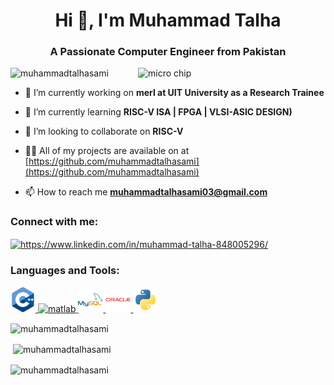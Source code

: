 <h1 align="center">Hi 👋, I'm Muhammad Talha</h1>
<h3 align="center">A Passionate Computer Engineer from Pakistan</h3>

<img align="right" alt="micro chip" width="300" src="https://clipart-library.com/img/2091643.gif">

<p align="left"> <img src="https://komarev.com/ghpvc/?username=muhammadtalhasami&label=Profile%20views&color=0e75b6&style=flat" alt="muhammadtalhasami" /> </p>

- 🔭 I’m currently working on **merl at UIT University as a Research Trainee**

- 🌱 I’m currently learning **RISC-V ISA | FPGA | VLSI-ASIC DESIGN)**

- 👯 I’m looking to collaborate on **RISC-V**

- 👨‍💻 All of my projects are available on at [https://github.com/muhammadtalhasami](https://github.com/muhammadtalhasami)

- 📫 How to reach me **muhammadtalhasami03@gmail.com**

<h3 align="left">Connect with me:</h3>
<p align="left">
<a href="https://linkedin.com/in/https://www.linkedin.com/in/muhammad-talha-848005296/" target="blank"><img align="center" src="https://raw.githubusercontent.com/rahuldkjain/github-profile-readme-generator/master/src/images/icons/Social/linked-in-alt.svg" alt="https://www.linkedin.com/in/muhammad-talha-848005296/" height="30" width="40" /></a>
</p>

<h3 align="left">Languages and Tools:</h3>
<p align="left"> <a href="https://www.w3schools.com/cpp/" target="_blank" rel="noreferrer"> <img src="https://raw.githubusercontent.com/devicons/devicon/master/icons/cplusplus/cplusplus-original.svg" alt="cplusplus" width="40" height="40"/> </a> <a href="https://www.mathworks.com/" target="_blank" rel="noreferrer"> <img src="https://upload.wikimedia.org/wikipedia/commons/2/21/Matlab_Logo.png" alt="matlab" width="40" height="40"/> </a> <a href="https://www.mysql.com/" target="_blank" rel="noreferrer"> <img src="https://raw.githubusercontent.com/devicons/devicon/master/icons/mysql/mysql-original-wordmark.svg" alt="mysql" width="40" height="40"/> </a> <a href="https://www.oracle.com/" target="_blank" rel="noreferrer"> <img src="https://raw.githubusercontent.com/devicons/devicon/master/icons/oracle/oracle-original.svg" alt="oracle" width="40" height="40"/> </a> <a href="https://www.python.org" target="_blank" rel="noreferrer"> <img src="https://raw.githubusercontent.com/devicons/devicon/master/icons/python/python-original.svg" alt="python" width="40" height="40"/> </a> </p>

<p><img align="center" src="https://github-readme-stats.vercel.app/api/top-langs?username=muhammadtalhasami&show_icons=true&locale=en&layout=compact" alt="muhammadtalhasami" /></p>

<p>&nbsp;<img align="center" src="https://github-readme-stats.vercel.app/api?username=muhammadtalhasami&show_icons=true&locale=en" alt="muhammadtalhasami" /></p>

<p><img align="center" src="https://github-readme-streak-stats.herokuapp.com/?user=muhammadtalhasami&" alt="muhammadtalhasami" /></p>
